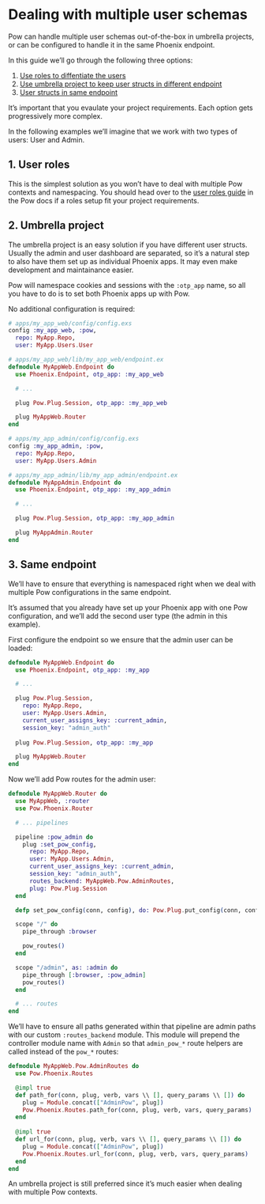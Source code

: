 # Dealing with multiple user schemas

Pow can handle multiple user schemas out-of-the-box in umbrella projects, or can be configured to handle it in the same Phoenix endpoint.

In this guide we’ll go through the following three options:

 1. [Use roles to diffentiate the users](#1-user-roles)
 2. [Use umbrella project to keep user structs in different endpoint](#2-umbrella-project)
 3. [User structs in same endpoint](#3-same-endpoint)

It’s important that you evaulate your project requirements. Each option gets progressively more complex.

In the following examples we’ll imagine that we work with two types of users: User and Admin.

## 1. User roles

This is the simplest solution as you won’t have to deal with multiple Pow contexts and namespacing. You should head over to the [user roles guide](./user_roles.md) in the Pow docs if a roles setup fit your project requirements.

## 2. Umbrella project

The umbrella project is an easy solution if you have different user structs. Usually the admin and user dashboard are separated, so it’s a natural step to also have them set up as individual Phoenix apps. It may even make development and maintainance easier.

Pow will namespace cookies and sessions with the `:otp_app` name, so all you have to do is to set both Phoenix apps up with Pow.

No additional configuration is required:

```elixir
# apps/my_app_web/config/config.exs
config :my_app_web, :pow,
  repo: MyApp.Repo,
  user: MyApp.Users.User

# apps/my_app_web/lib/my_app_web/endpoint.ex
defmodule MyAppWeb.Endpoint do
  use Phoenix.Endpoint, otp_app: :my_app_web

  # ...

  plug Pow.Plug.Session, otp_app: :my_app_web

  plug MyAppWeb.Router
end
```

```elixir
# apps/my_app_admin/config/config.exs
config :my_app_admin, :pow,
  repo: MyApp.Repo,
  user: MyApp.Users.Admin

# apps/my_app_admin/lib/my_app_admin/endpoint.ex
defmodule MyAppAdmin.Endpoint do
  use Phoenix.Endpoint, otp_app: :my_app_admin

  # ...

  plug Pow.Plug.Session, otp_app: :my_app_admin

  plug MyAppAdmin.Router
end
```

## 3. Same endpoint

We’ll have to ensure that everything is namespaced right when we deal with multiple Pow configurations in the same endpoint.

It’s assumed that you already have set up your Phoenix app with one Pow configuration, and we’ll add the second user type (the admin in this example).

First configure the endpoint so we ensure that the admin user can be loaded:

```elixir
defmodule MyAppWeb.Endpoint do
  use Phoenix.Endpoint, otp_app: :my_app

  # ...

  plug Pow.Plug.Session,
    repo: MyApp.Repo,
    user: MyApp.Users.Admin,
    current_user_assigns_key: :current_admin,
    session_key: "admin_auth"
  
  plug Pow.Plug.Session, otp_app: :my_app

  plug MyAppWeb.Router
end
```

Now we’ll add Pow routes for the admin user:

```elixir
defmodule MyAppWeb.Router do
  use MyAppWeb, :router
  use Pow.Phoenix.Router

  # ... pipelines

  pipeline :pow_admin do
    plug :set_pow_config,
      repo: MyApp.Repo,
      user: MyApp.Users.Admin,
      current_user_assigns_key: :current_admin,
      session_key: "admin_auth",
      routes_backend: MyAppWeb.Pow.AdminRoutes,
      plug: Pow.Plug.Session
  end

  defp set_pow_config(conn, config), do: Pow.Plug.put_config(conn, config)

  scope "/" do
    pipe_through :browser

    pow_routes()
  end

  scope "/admin", as: :admin do
    pipe_through [:browser, :pow_admin]
    pow_routes()
  end

  # ... routes
end
```

We’ll have to ensure all paths generated within that pipeline are admin paths with our custom `:routes_backend` module. This module will prepend the controller module name with `Admin` so that `admin_pow_*` route helpers are called instead of the `pow_*` routes:

```elixir
defmodule MyAppWeb.Pow.AdminRoutes do
  use Pow.Phoenix.Routes

  @impl true
  def path_for(conn, plug, verb, vars \\ [], query_params \\ []) do
    plug = Module.concat(["AdminPow", plug])
    Pow.Phoenix.Routes.path_for(conn, plug, verb, vars, query_params)
  end
  
  @impl true
  def url_for(conn, plug, verb, vars \\ [], query_params \\ []) do
    plug = Module.concat(["AdminPow", plug])
    Pow.Phoenix.Routes.url_for(conn, plug, verb, vars, query_params)
  end
end
```

An umbrella project is still preferred since it’s much easier when dealing with multiple Pow contexts.